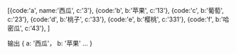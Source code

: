  [{code:'a', name:'西瓜', c:'3'},
{code:'b', b:'苹果', c:'13'},
{code:'c', b:'葡萄', c:'23'},
{code:'d', b:'桃子', c:'33'},
{code:'e', b:'樱桃', c:'331'},
{code:'f', b:'哈密瓜', c:'43'},
]

输出
{
a: '西瓜'，
b: '苹果'
…
}
